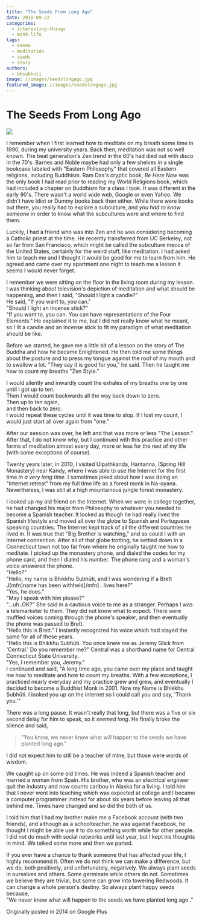 ```yaml
---
title: "The Seeds From Long Ago"
date: 2018-09-22
categories: 
  - interesting-things
  - monk-life
tags: 
  - kamma
  - meditation
  - seeds
  - story
authors: 
  - bksubhuti
image: //images/seedslongago.jpg
featured_image: //images/seedslongago.jpg
---
```


# **The Seeds From Long Ago**

![](/images/seedslongago-1024x768.jpg)

I remember when I first learned how to meditate on my breath some time in 1990, during my university years. Back then, meditation was not so well known. The beat generation's Zen trend in the 60's had died out with disco in the 70's. Barnes and Noble maybe had only a few shelves in a single bookcase labeled with "Eastern Philosophy" that covered all Eastern religions, including Buddhism. Ram Das's cryptic book, _Be Here Now_ was the only book I had read prior to reading my World Religions book, which had included a chapter on Buddhism for a class I took. It was different in the early 90's. There wasn't a world wide web, Google or even Yahoo. We didn't have Idiot or Dummy books back then either. While there were books out there, you really had to explore a subculture, and _you had to know someone_ in order to know what the subcultures were and where to find them.

Luckily, I had a friend who was into Zen and he was considering becoming a Catholic priest at the time. He recently transferred from UC Berkeley, not so far from San Francisco, which might be called the subculture mecca of the United States, certainly for the weird stuff, like meditation. I had asked him to teach me and I thought it would be good for me to learn from him. He agreed and came over my apartment one night to teach me a lesson it seems I would never forget.

I remember we were sitting on the floor in the living room during my lesson. I was thinking about television's depiction of meditation and what should be happening, and then I said, "Should I light a candle?"  
He said, "If you want to, you can."  
"Should I light an incense stick?"  
"If you want to, you can. You can have representations of the Four Elements." He explained it to me, but I did not really know what he meant, so I lit a candle and an incense stick to fit my paradigm of what meditation should be like.

Before we started, he gave me a little bit of a lesson on the story of The Buddha and how he became Enlightened. He then told me some things about the posture and to press my tongue against the roof of my mouth and to swallow a lot. "They say it is good for you," he said. Then he taught me how to count my breaths "Zen Style."

I would silently and inwardly count the exhales of my breaths one by one until I got up to ten.  
Then I would count backwards all the way back down to zero.  
Then up to ten again,  
and then back to zero.  
I would repeat these cycles until it was time to stop. If I lost my count, I would just start all over again from "one."

After our session was over, he left and that was more or less "The Lesson." After that, I do not know why, but I continued with this practice and other forms of meditation almost every day, more or less for the rest of my life (with some exceptions of course).

Twenty years later, in 2010, I visited Ulpathkanda, Hantanna, (Spring Hill Monastery) near Kandy, where I was able to use the Internet for the first time _in a very long time._ I sometimes joked about how I was doing an "Internet retreat" from my full time life as a forest monk in Na-uyana. Nevertheless, I was still at a high mountainous jungle forest monastery.

I looked up my old friend on the Internet. When we were in college together, he had changed his major from Philosophy to whatever you needed to become a Spanish teacher. It looked as though he had really lived the Spanish lifestyle and moved all over the globe to Spanish and Portuguese speaking countries. The Internet kept track of all the different countries he lived in. It was true that "Big Brother is watching," and so could I with an Internet connection. After all of that globe trotting, he settled down in a Connecticut town not too far from where he originally taught me how to meditate. I picked up the monastery phone, and dialed the codes for my phone card, and then I dialed his number. The phone rang and a woman's voice answered the phone.  
"Hello?"  
"Hello, my name is Bhikkhu Subhūti, and I was wondering if a Brett J\[mfn\]name has been withheld\[/mfn\] . lives here?"  
"Yes, he does."  
"May I speak with him please?"  
"...uh..OK?" She said in a cautious voice to me as a stranger. Perhaps I was a telemarketer to them. They did not know what to expect. There were muffled voices coming through the phone's speaker, and then eventually the phone was passed to Brett.  
"Hello this is Brett." I instantly recognized his voice which had stayed the same for all of these years.  
"Hello this is Bhikkhu Subhūti. You once knew me as Jeremy Glick from 'Central.' Do you remember me?" Central was a shorthand name for Central Connecticut State University.  
"Yes, I remember you, Jeremy."  
I continued and said, "A long time ago, you came over my place and taught me how to meditate and how to count my breaths. With a few exceptions, I practiced nearly everyday and my practice grew and grew, and eventually I decided to become a Buddhist Monk in 2001. Now my Name is Bhikkhu Subhūti. I looked you up on the internet so I could call you and say, 'Thank you.'"

There was a long pause. It wasn't really that long, but there was a five or six second delay for him to speak, so it _seemed long_. He finally broke the silence and said,

> "You know, we never know what will happen to the seeds we have planted long ago."

I did not expect him to still be a teacher of mine, but those were words of wisdom.

We caught up on some old times. He was indeed a Spanish teacher and married a woman from Spain. His brother, who was an electrical engineer quit the industry and now counts caribou in Alaska for a living. I told him that I never went into teaching which was expected at college and I became a computer programmer instead for about six years before leaving all that behind me. Times have changed and so did the both of us.

I told him that I had my brother make me a Facebook account (with two friends), and although as a schoolteacher, he was against Facebook, he thought I might be able use it to do something worth while for other people. I did not do much with social networks until last year, but I kept his thoughts in mind. We talked some more and then we parted.

If you ever have a chance to thank someone that has affected your life, I highly recommend it. Often we do not think we can make a difference, but we do, both positively, and unfortunately, negatively. We always plant seeds in ourselves and others. Some germinate while others do not. Sometimes we believe they are trivial, but some can grow into towering Redwoods. It can change a whole person's destiny. So always plant happy seeds because,  
"We never know what will happen to the seeds we have planted long ago ."

Originally posted in 2014 on Google Plus